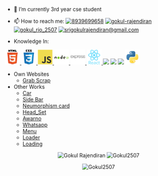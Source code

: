 - 🔭 I’m currently 3rd year cse student
- 📫 How to reach me:
  <a href="https://web.whatsapp.com/send?phone=+918939699658&text=Hi" target="blank"><img src="https://cdn.jsdelivr.net/npm/simple-icons@3.0.1/icons/whatsapp.svg" alt="8939699658" height="30" width="40" /></a>
  <a href="https://www.linkedin.com/in/gokul-rajendiran/" target="blank"><img src="https://cdn.jsdelivr.net/npm/simple-icons@3.0.1/icons/linkedin.svg" alt="gokul-rajendiran" height="30" width="40" /></a>
  <a href="https://www.instagram.com/gokul_rio_2507/" target="blank"><img src="https://cdn.jsdelivr.net/npm/simple-icons@3.0.1/icons/instagram.svg" alt="gokul_rio_2507" height="30" width="40" /></a>
  <a href="mailto:srigokulrajendiran@gmail.com" target="blank"><img src="https://cdn.jsdelivr.net/npm/simple-icons@3.0.1/icons/gmail.svg" alt="srigokulrajendiran@gmail.com" height="30" width="40" /></a>

- Knowledge In:

<a href="https://www.w3.org/html/" target="_blank"> <img src="https://raw.githubusercontent.com/devicons/devicon/master/icons/html5/html5-original-wordmark.svg" alt="html5" width="40" height="40"/> </a>
<a href="https://www.w3schools.com/css/" target="_blank"> <img src="https://raw.githubusercontent.com/devicons/devicon/master/icons/css3/css3-original-wordmark.svg" alt="css3" width="40" height="40"/> </a>
<a href="https://developer.mozilla.org/en-US/docs/Web/JavaScript" target="_blank"> <img src="https://raw.githubusercontent.com/devicons/devicon/master/icons/javascript/javascript-original.svg" alt="javascript" width="40" height="40"/> </a>
<a href="https://nodejs.org" target="_blank"> <img src="https://raw.githubusercontent.com/devicons/devicon/master/icons/nodejs/nodejs-original-wordmark.svg" alt="nodejs" width="40" height="40"/> </a>
<a href="https://expressjs.com" target="_blank"> <img src="https://raw.githubusercontent.com/devicons/devicon/master/icons/express/express-original-wordmark.svg" alt="express" width="40" height="40"/> </a>
<a href="https://reactjs.org/" target="_blank"> <img src="https://raw.githubusercontent.com/devicons/devicon/master/icons/react/react-original-wordmark.svg" alt="react" width="40" height="40"/> </a>
<a href="https://devdocs.io/c/" target="_blank"><img src="https://img.icons8.com/color/48/000000/c-programming.png"/></a>
<a href="https://devdocs.io/cpp/" target="_blank"><img src="https://img.icons8.com/color/48/000000/c-plus-plus-logo.png"/></a>
<a href="https://docs.oracle.com/en/java/" target="_blank"><img src="https://img.icons8.com/color/48/000000/java-coffee-cup-logo--v2.png"/></a>
<a href="https://www.python.org" target="_blank"> <img src="https://raw.githubusercontent.com/devicons/devicon/master/icons/python/python-original.svg" alt="python" width="40" height="40"/> </a>


- Own Websites
  - [Grab Scrap](https://grab-scrap.herokuapp.com/home)
- Other Works
  - [Car](https://gokul2507.github.io/Car_Css/)
  - [Side Bar](https://gokul2507.github.io/Side_Bar/)
  - [Neumorphism card](https://gokul2507.github.io/Neumorphism_card/)
  - [Head_Set](https://gokul2507.github.io/Head_Set/)
  - [Awarno](https://gokul2507.github.io/Awarno/)
  - [Whatsapp](https://gokul2507.github.io/Whatsapp/)
  - [Menu](https://gokul2507.github.io/menu/)
  - [Loader](https://gokul2507.github.io/Loader/)
  - [Loading](https://gokul2507.github.io/loading/)

<p align="center" > <img src="https://github-readme-stats.vercel.app/api?username=gokul2507&show_icons=true" alt="Gokul Rajendiran" />            <img src="https://github-readme-streak-stats.herokuapp.com/?user=gokul2507&" alt="Gokul2507" /> </p>
<p align="center"><img  src="https://github-readme-stats.vercel.app/api/top-langs?username=gokul2507&show_icons=true&locale=en&layout=compact" alt="Gokul2507" /></p>
